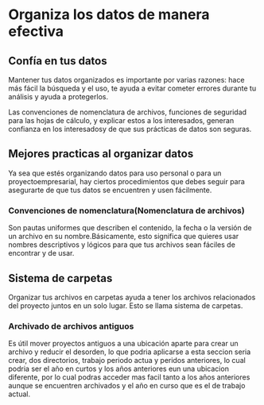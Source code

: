 # Organiza los datos de manera efectiva

## Confía en tus datos

Mantener tus datos organizados es importante por varias razones: hace más fácil la búsqueda y el uso, te ayuda a evitar
cometer errores durante tu análisis y ayuda a protegerlos.

Las convenciones de nomenclatura de archivos, funciones de seguridad para las hojas de cálculo, y explicar estos a los
interesados, generan  confianza en los interesadosy  de que sus prácticas de datos son seguras.

## Mejores practicas al organizar datos

Ya sea que estés organizando datos para uso personal o para un proyectoempresarial, hay ciertos procedimientos que debes
seguir para asegurarte de que tus datos se encuentren y usen fácilmente.

### Convenciones de nomenclatura(Nomenclatura de archivos)

Son pautas uniformes que describen el contenido, la fecha o la versión de un archivo en su nombre.Básicamente, esto
significa que quieres usar nombres descriptivos y lógicos para que tus archivos sean fáciles de encontrar y de usar.

## Sistema de carpetas

Organizar tus archivos en carpetas ayuda a tener los archivos relacionados del proyecto juntos en un solo lugar. Esto se
llama sistema de carpetas.

### Archivado de archivos antiguos

Es útil mover proyectos antiguos a una ubicación aparte para crear un archivo y reducir el desorden, lo que podria
aplicarse a esta seccion seria crear, dos directorios, trabajo periodo actua y peridos anteriores, lo cual podria ser
el año en curtos y los años anteriores eun una ubicacion diferente, por lo cual podras acceder mas facil tanto a los
años anteriores aunque se encuentren archivados y el año en curso que es el de trabajo actual.
